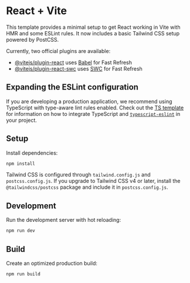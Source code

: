 # React + Vite

This template provides a minimal setup to get React working in Vite with HMR and some ESLint rules. It now includes a basic Tailwind CSS setup powered by PostCSS.

Currently, two official plugins are available:

- [@vitejs/plugin-react](https://github.com/vitejs/vite-plugin-react/blob/main/packages/plugin-react) uses [Babel](https://babeljs.io/) for Fast Refresh
- [@vitejs/plugin-react-swc](https://github.com/vitejs/vite-plugin-react/blob/main/packages/plugin-react-swc) uses [SWC](https://swc.rs/) for Fast Refresh

## Expanding the ESLint configuration

If you are developing a production application, we recommend using TypeScript with type-aware lint rules enabled. Check out the [TS template](https://github.com/vitejs/vite/tree/main/packages/create-vite/template-react-ts) for information on how to integrate TypeScript and [`typescript-eslint`](https://typescript-eslint.io) in your project.

## Setup

Install dependencies:

```bash
npm install
```

Tailwind CSS is configured through `tailwind.config.js` and `postcss.config.js`.
If you upgrade to Tailwind CSS v4 or later, install the `@tailwindcss/postcss`
package and include it in `postcss.config.js`.

## Development

Run the development server with hot reloading:

```bash
npm run dev
```

## Build

Create an optimized production build:

```bash
npm run build
```
